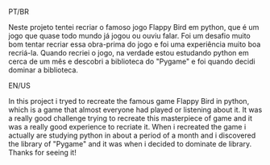 PT/BR

Neste projeto tentei recriar o famoso jogo Flappy Bird em python, que é um jogo que quase todo mundo já jogou ou ouviu falar.
Foi um desafio muito bom tentar recriar essa obra-prima do jogo e foi uma experiência muito boa recriá-la.
Quando recriei o jogo, na verdade estou estudando python em cerca de um mês e descobri a biblioteca do "Pygame" e foi quando decidi dominar a biblioteca.

EN/US

In this project i tryed to recreate the famous game Flappy Bird in python, which is a game that almost everyone had played or listening about it.
It was a really good challenge trying to recreate this masterpiece of game and it was a really good experience to recriate it.
When i recreated the game i actually are studying python in about a period of a month and i discovered the library of "Pygame" and it was when i decided to dominate de library.
Thanks for seeing it!
